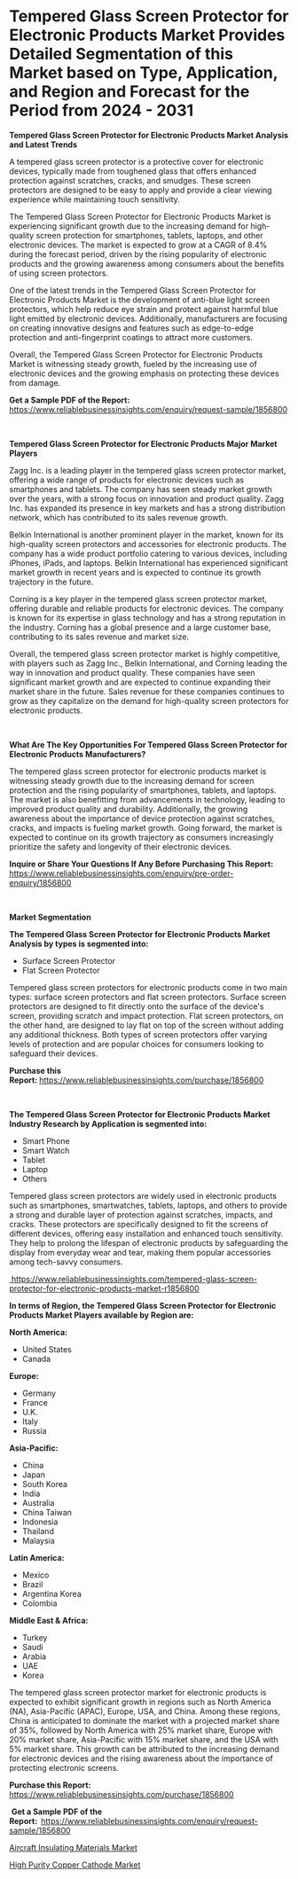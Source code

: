 <p><h1>Tempered Glass Screen Protector for Electronic Products Market Provides Detailed Segmentation of this Market based on Type, Application, and Region and Forecast for the Period from 2024 - 2031</h1></p><p><strong>Tempered Glass Screen Protector for Electronic Products Market Analysis and Latest Trends</strong></p>
<p><p>A tempered glass screen protector is a protective cover for electronic devices, typically made from toughened glass that offers enhanced protection against scratches, cracks, and smudges. These screen protectors are designed to be easy to apply and provide a clear viewing experience while maintaining touch sensitivity.</p><p>The Tempered Glass Screen Protector for Electronic Products Market is experiencing significant growth due to the increasing demand for high-quality screen protection for smartphones, tablets, laptops, and other electronic devices. The market is expected to grow at a CAGR of 8.4% during the forecast period, driven by the rising popularity of electronic products and the growing awareness among consumers about the benefits of using screen protectors.</p><p>One of the latest trends in the Tempered Glass Screen Protector for Electronic Products Market is the development of anti-blue light screen protectors, which help reduce eye strain and protect against harmful blue light emitted by electronic devices. Additionally, manufacturers are focusing on creating innovative designs and features such as edge-to-edge protection and anti-fingerprint coatings to attract more customers.</p><p>Overall, the Tempered Glass Screen Protector for Electronic Products Market is witnessing steady growth, fueled by the increasing use of electronic devices and the growing emphasis on protecting these devices from damage.</p></p>
<p><strong>Get a Sample PDF of the Report:&nbsp;</strong> <a href="https://www.reliablebusinessinsights.com/enquiry/request-sample/1856800">https://www.reliablebusinessinsights.com/enquiry/request-sample/1856800</a></p>
<p>&nbsp;</p>
<p><strong>Tempered Glass Screen Protector for Electronic Products Major Market Players</strong></p>
<p><p>Zagg Inc. is a leading player in the tempered glass screen protector market, offering a wide range of products for electronic devices such as smartphones and tablets. The company has seen steady market growth over the years, with a strong focus on innovation and product quality. Zagg Inc. has expanded its presence in key markets and has a strong distribution network, which has contributed to its sales revenue growth.</p><p>Belkin International is another prominent player in the market, known for its high-quality screen protectors and accessories for electronic products. The company has a wide product portfolio catering to various devices, including iPhones, iPads, and laptops. Belkin International has experienced significant market growth in recent years and is expected to continue its growth trajectory in the future.</p><p>Corning is a key player in the tempered glass screen protector market, offering durable and reliable products for electronic devices. The company is known for its expertise in glass technology and has a strong reputation in the industry. Corning has a global presence and a large customer base, contributing to its sales revenue and market size.</p><p>Overall, the tempered glass screen protector market is highly competitive, with players such as Zagg Inc., Belkin International, and Corning leading the way in innovation and product quality. These companies have seen significant market growth and are expected to continue expanding their market share in the future. Sales revenue for these companies continues to grow as they capitalize on the demand for high-quality screen protectors for electronic products.</p></p>
<p>&nbsp;</p>
<p><strong>What Are The Key Opportunities For Tempered Glass Screen Protector for Electronic Products Manufacturers?</strong></p>
<p><p>The tempered glass screen protector for electronic products market is witnessing steady growth due to the increasing demand for screen protection and the rising popularity of smartphones, tablets, and laptops. The market is also benefitting from advancements in technology, leading to improved product quality and durability. Additionally, the growing awareness about the importance of device protection against scratches, cracks, and impacts is fueling market growth. Going forward, the market is expected to continue on its growth trajectory as consumers increasingly prioritize the safety and longevity of their electronic devices.</p></p>
<p><strong>Inquire or Share Your Questions If Any Before Purchasing This Report:</strong> <a href="https://www.reliablebusinessinsights.com/enquiry/pre-order-enquiry/1856800">https://www.reliablebusinessinsights.com/enquiry/pre-order-enquiry/1856800</a></p>
<p>&nbsp;</p>
<p><strong>Market Segmentation</strong></p>
<p><strong>The Tempered Glass Screen Protector for Electronic Products Market Analysis by types is segmented into:</strong></p>
<p><ul><li>Surface Screen Protector</li><li>Flat Screen Protector</li></ul></p>
<p><p>Tempered glass screen protectors for electronic products come in two main types: surface screen protectors and flat screen protectors. Surface screen protectors are designed to fit directly onto the surface of the device's screen, providing scratch and impact protection. Flat screen protectors, on the other hand, are designed to lay flat on top of the screen without adding any additional thickness. Both types of screen protectors offer varying levels of protection and are popular choices for consumers looking to safeguard their devices.</p></p>
<p><strong>Purchase this Report:&nbsp;</strong><a href="https://www.reliablebusinessinsights.com/purchase/1856800">https://www.reliablebusinessinsights.com/purchase/1856800</a></p>
<p>&nbsp;</p>
<p><strong>The Tempered Glass Screen Protector for Electronic Products Market Industry Research by Application is segmented into:</strong></p>
<p><ul><li>Smart Phone</li><li>Smart Watch</li><li>Tablet</li><li>Laptop</li><li>Others</li></ul></p>
<p><p>Tempered glass screen protectors are widely used in electronic products such as smartphones, smartwatches, tablets, laptops, and others to provide a strong and durable layer of protection against scratches, impacts, and cracks. These protectors are specifically designed to fit the screens of different devices, offering easy installation and enhanced touch sensitivity. They help to prolong the lifespan of electronic products by safeguarding the display from everyday wear and tear, making them popular accessories among tech-savvy consumers.</p></p>
<p><a href="https://www.reliablebusinessinsights.com/tempered-glass-screen-protector-for-electronic-products-market-r1856800">&nbsp;https://www.reliablebusinessinsights.com/tempered-glass-screen-protector-for-electronic-products-market-r1856800</a></p>
<p><strong>In terms of Region, the Tempered Glass Screen Protector for Electronic Products Market Players available by Region are:</strong></p>
<p>
    <p> <strong> North America: </strong>
        <ul>
            <li>United States</li>
            <li>Canada</li>
        </ul>
        </p> 
    <p> <strong> Europe: </strong>
        <ul>
            <li>Germany</li>
            <li>France</li>
            <li>U.K.</li>
            <li>Italy</li>
            <li>Russia</li>
        </ul>
        </p> 
    <p> <strong> Asia-Pacific: </strong>
        <ul>
            <li>China</li>
            <li>Japan</li>
            <li>South Korea</li>
            <li>India</li>
            <li>Australia</li>
            <li>China Taiwan</li>
            <li>Indonesia</li>
            <li>Thailand</li>
            <li>Malaysia</li>
        </ul>
        </p> 
    <p> <strong> Latin America: </strong>
        <ul>
            <li>Mexico</li>
            <li>Brazil</li>
            <li>Argentina Korea</li>
            <li>Colombia</li>
        </ul>
        </p> 
    <p> <strong> Middle East & Africa: </strong>
        <ul>
            <li>Turkey</li>
            <li>Saudi</li>
            <li>Arabia</li>
            <li>UAE</li>
            <li>Korea</li>
        </ul>
    </p>
    </p>
<p><p>The tempered glass screen protector market for electronic products is expected to exhibit significant growth in regions such as North America (NA), Asia-Pacific (APAC), Europe, USA, and China. Among these regions, China is anticipated to dominate the market with a projected market share of 35%, followed by North America with 25% market share, Europe with 20% market share, Asia-Pacific with 15% market share, and the USA with 5% market share. This growth can be attributed to the increasing demand for electronic devices and the rising awareness about the importance of protecting electronic screens.</p></p>
<p><strong>Purchase this Report: </strong><a href="https://www.reliablebusinessinsights.com/purchase/1856800">https://www.reliablebusinessinsights.com/purchase/1856800</a></p>
<p>&nbsp;<strong>Get a Sample PDF of the Report:&nbsp;&nbsp;</strong><a href="https://www.reliablebusinessinsights.com/enquiry/request-sample/1856800">https://www.reliablebusinessinsights.com/enquiry/request-sample/1856800</a></p>
<p><strong></strong></p>
<p><p><a href="https://github.com/myacatherineblakecaczo9vcsw/Market-Research-Report-List-3/blob/main/aircraft-insulating-materials-market.md">Aircraft Insulating Materials Market</a></p><p><a href="https://view.publitas.com/reportprime-1/high-purity-copper-cathode-market-research-report-includes-analysis-on-market-size-share-and-growth-rate-at-6-5-cagr-forecasted-from-2024-to-2031/">High Purity Copper Cathode Market</a></p></p>